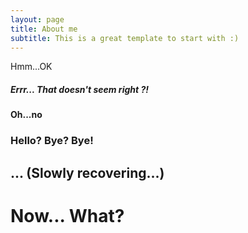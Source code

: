 ```yaml
---
layout: page
title: About me
subtitle: This is a great template to start with :)
---
```


Hmm...OK

##### Errr... That doesn't seem right ?!

#### Oh...no

### Hello? Bye? Bye!

## ... (Slowly recovering...)

# Now... What?